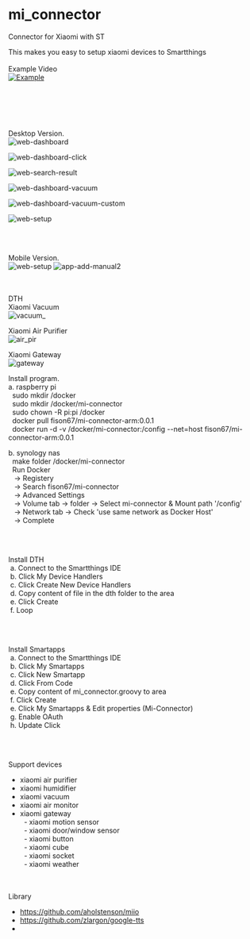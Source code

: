 # mi_connector
Connector for Xiaomi with ST

This makes you easy to setup xiaomi devices to Smartthings
<br/><br/>
Example Video<br/>
[![Example](https://img.youtube.com/vi/CtPce-KBVcY/0.jpg)](https://www.youtube.com/watch?v=CtPce-KBVcY)

<br/><br/>



<br/><br/>
Desktop Version.<br/>
![web-dashboard](./imgs/web-dashboard.png) 

![web-dashboard-click](./imgs/web-dashboard-click.png) 

![web-search-result](./imgs/web-search-result.png) 

![web-dashboard-vacuum](./imgs/web-dashboard-vacuum.png) 

![web-dashboard-vacuum-custom](./imgs/web-dashboard-vacuum-custom.png) 

![web-setup](./imgs/web-setup.png) 

<br/><br/>

Mobile Version.<br/>
![web-setup](./imgs/main.jpg) 
![app-add-manual2](./imgs/app-add-manual2.jpg) 


<br/><br/>
DTH<br/>
Xiaomi Vacuum<br/>
![vacuum_](./imgs/vacuum_.png) 

Xiaomi Air Purifier<br/>
![air_pir](./imgs/air_pir.png) 

Xiaomi Gateway<br/>
![gateway](./imgs/gateway.jpg) 



Install program. <br/>
a. raspberry pi<br/>
&nbsp;&nbsp;sudo mkdir /docker<br/>
&nbsp;&nbsp;sudo mkdir /docker/mi-connector<br/>
&nbsp;&nbsp;sudo chown -R pi:pi /docker<br/>
&nbsp;&nbsp;docker pull fison67/mi-connector-arm:0.0.1<br/>
&nbsp;&nbsp;docker run -d -v /docker/mi-connector:/config --net=host fison67/mi-connector-arm:0.0.1<br/>

b. synology nas<br/>
&nbsp;&nbsp;make folder /docker/mi-connector<br/>
&nbsp;&nbsp;Run Docker<br/>
&nbsp;&nbsp;&nbsp;-> Registery <br/>
&nbsp;&nbsp;&nbsp;-> Search fison67/mi-connector<br/>
&nbsp;&nbsp;&nbsp;-> Advanced Settings<br/>
&nbsp;&nbsp;&nbsp;-> Volume tab -> folder -> Select mi-connector & Mount path '/config'<br/>
&nbsp;&nbsp;&nbsp;-> Network tab -> Check 'use same network as Docker Host'<br/>
&nbsp;&nbsp;&nbsp;-> Complete<br/>

<br/><br/>
 
Install DTH<br/>
&nbsp;a. Connect to the Smartthings IDE<br/>
&nbsp;b. Click My Device Handlers<br/>
&nbsp;c. Click Create New Device Handlers<br/>
&nbsp;d. Copy content of file in the dth folder to the area<br/>
&nbsp;e. Click Create<br/>
&nbsp;f. Loop<br/>

<br/><br/>

Install Smartapps<br/>
&nbsp;a. Connect to the Smartthings IDE<br/>
&nbsp;b. Click My Smartapps<br/>
&nbsp;c. Click New Smartapp<br/>
&nbsp;d. Click From Code <br/>
&nbsp;e. Copy content of mi_connector.groovy to area<br/>
&nbsp;f. Click Create<br/>
&nbsp;e. Click My Smartapps & Edit properties (Mi-Connector)<br/>
&nbsp;g. Enable OAuth<br/>
&nbsp;h. Update Click<br/>

<br/><br/>

Support devices<br/>
- xiaomi air purifier<br/>
- xiaomi humidifier<br/>
- xiaomi vacuum<br/>
- xiaomi air monitor<br/>
- xiaomi gateway<br/>
&nbsp;&nbsp;- xiaomi motion sensor<br/>
&nbsp;&nbsp;- xiaomi door/window sensor<br/>
&nbsp;&nbsp;- xiaomi button<br/>
&nbsp;&nbsp;- xiaomi cube<br/>
&nbsp;&nbsp;- xiaomi socket<br/>
&nbsp;&nbsp;- xiaomi weather<br/>

<br/><br/>
Library
- https://github.com/aholstenson/miio
- https://github.com/zlargon/google-tts
- 
